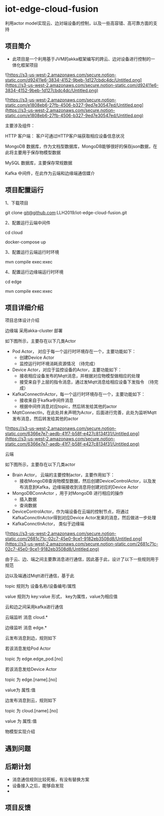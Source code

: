 # iot-edge-cloud-fusion
利用actor model实现云、边对端设备的控制，以及一些高容错、高可靠方面的支持


## 项目简介

- 此项目是一个利用基于JVM的akka框架编写的跨云、边对设备进行控制的一体化框架项目

![https://s3-us-west-2.amazonaws.com/secure.notion-static.com/d92411e6-3834-4152-9beb-1d127cbdc4dc/Untitled.png](https://s3-us-west-2.amazonaws.com/secure.notion-static.com/d92411e6-3834-4152-9beb-1d127cbdc4dc/Untitled.png)

![https://s3-us-west-2.amazonaws.com/secure.notion-static.com/e1808eb6-27fb-4506-b327-9ed7e30547ed/Untitled.png](https://s3-us-west-2.amazonaws.com/secure.notion-static.com/e1808eb6-27fb-4506-b327-9ed7e30547ed/Untitled.png)

主要涉及组件：

HTTP 客户端： 客户可通过HTTP客户端获取相应设备信息状况

MongoDB 数据库，作为文档型数据库，MongoDB能够很好的保存json数据，在此将主要用于保存物模型数据

MySQL 数据库，主要保存常规数据

Kafka 中间件，在此作为云端和边缘端通信媒介

## 项目配置运行

1、下载项目

git clone [git@github.com](mailto:git@github.com):LLH2019/iot-edge-cloud-fusion.git

2、配置运行云端中间件

cd cloud

docker-compose up

3、配置运行云端运行时环境

mvn compile exec:exec

4、配置运行边缘端运行时环境

cd edge

mvn compile exec:exec

## 项目详细介绍

项目总体设计介绍

边缘端 采用akka-cluster 部署

如下图所示，主要存在以下几类Actor

- Pod Actor， 对应于每一个运行时环境存在一个，主要功能如下：
    - 创建Device Actor
    - 监控运行时环境消耗资源情况 （待完成）
- Device Actor，对应于监控设备的Actor，主要功能如下：
    - 接收相应设备发布的Mqtt消息，并根据对应物模型做相应的处理
    - 接受来自于上层的指令消息，通过发Mqtt消息给相应设备下发指令 （待完成）
- KafkaConnectInActor，每一个运行时环境存在一个，主要功能如下：
    - 接收来自于kafka中间件消息
    - 根据中间件消息对应topic，然后转发给其他的actor
- MqttConnectIn，在此处并未声明为Actor，后面进行完善，此处为监听Mqtt发布消息，然后转发给其他的actor

![https://s3-us-west-2.amazonaws.com/secure.notion-static.com/6366e7e7-aedb-41f7-b58f-e427c8134f31/Untitled.png](https://s3-us-west-2.amazonaws.com/secure.notion-static.com/6366e7e7-aedb-41f7-b58f-e427c8134f31/Untitled.png)

云端

如下图所示，主要存在以下几类actor

- Brain Actor， 云端的主要控制actor，主要作用如下：
    - 接收MongoDB查询物模型数据，然后创建DeviceControlActor，以及发布消息到Kafka，边缘端接收到消息将创建对应的Device Actor
- MongoDBConnActor ，用于对MongoDB 进行相应的操作
    - 插入数据
    - 查询数据
- DeviceControlActor，作为端设备在云端的控制节点，将通过KafkaConnctInActor得到对应Device Actor发来的消息，然后做进一步处理
- KafkaConnctInActor， 类似于边缘端

![https://s3-us-west-2.amazonaws.com/secure.notion-static.com/2681c71c-02c7-45e0-9ce1-9182eb3508d8/Untitled.png](https://s3-us-west-2.amazonaws.com/secure.notion-static.com/2681c71c-02c7-45e0-9ce1-9182eb3508d8/Untitled.png)

由于云、边、端之间主要靠消息进行通信，因此基于此，设计了以下一些规则用于规范

边以及端通过Mqtt进行通信，基于此

topic 规则为 设备名称/设备编号/属性

value 规则为 key:value 形式， key为属性，value为相应值

云和边之间采用kafka进行通信

云端监听 消息 cloud.*

边缘监听 消息 edge.*

云发布消息到边，规则如下

若该消息发给Pod Actor

topic 为 edge.edge_pod.[no]

若该消息发给Device Actor

topic 为 edge.[name].[no]

value为 属性:值

边发布消息到云，规则如下

topic 为 cloud.[name].[no]

value 为 属性:值

物模型实现介绍

## 遇到问题

## 后期计划

- 消息通信规则比较死板，有没有替换方案
- 设备接入之后，能够自发现
- 

## 项目反馈

